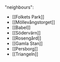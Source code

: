 "neighbours":
- [[Folkets Park]]
- [[Möllevångstorget]]
- [[Babel]]
- [[Södervärn]]
- [[Rosengård]]
- [[Gamla Stan]]
- [[Persborg]]
- [[Triangeln]]